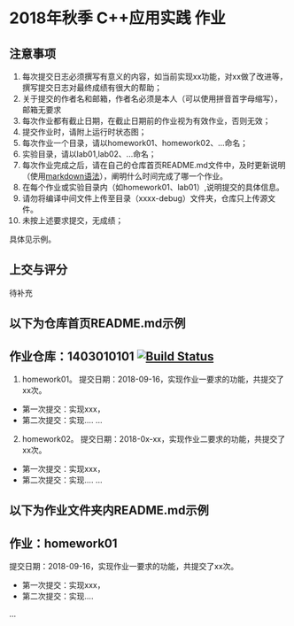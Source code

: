# 2018年秋季 C++应用实践 作业

## 注意事项

1. 每次提交日志必须撰写有意义的内容，如当前实现xx功能，对xx做了改进等，撰写提交日志对最终成绩有很大的帮助；
2. 关于提交的作者名和邮箱，作者名必须是本人（可以使用拼音首字母缩写），邮箱无要求
3. 每次作业都有截止日期，在截止日期前的作业视为有效作业，否则无效；
4. 提交作业时，请附上运行时状态图；
5. 每次作业一个目录，请以homework01、homework02、...命名；
6. 实验目录，请以lab01,lab02、...命名；
7. 每次作业完成之后，请在自己的仓库首页README.md文件中，及时更新说明（使用[markdown语法]( https://coding.net/help/doc/project/markdown.html )），阐明什么时间完成了哪一个作业。
8. 在每个作业或实验目录内（如homework01、lab01）,说明提交的具体信息。
9. 请勿将编译中间文件上传至目录（xxxx-debug）文件夹，仓库只上传源文件。
10. 未按上述要求提交，无成绩；

具体见示例。


## 上交与评分

待补充



## 以下为仓库首页README.md示例

## 作业仓库：1403010101 [![Build Status](https://travis-ci.org/njuFerret/Qt_2018_Fall.svg?branch=master)](https://travis-ci.org/njuFerret/Qt_2018_Fall)

1. homework01。 提交日期：2018-09-16，实现作业一要求的功能，共提交了xx次。
- 第一次提交：实现xxx，
- 第二次提交：实现....
...

2. homework02。 提交日期：2018-0x-xx，实现作业二要求的功能，共提交了xx次。
- 第一次提交：实现xxx，
- 第二次提交：实现....
...


## 以下为作业文件夹内README.md示例

## 作业：homework01

提交日期：2018-09-16，实现作业一要求的功能，共提交了xx次。

- 第一次提交：实现xxx，
- 第二次提交：实现....

...
